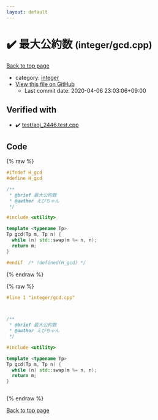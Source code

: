 ```yaml
---
layout: default
---
```


<!-- mathjax config similar to math.stackexchange -->
<script type="text/javascript" async
  src="https://cdnjs.cloudflare.com/ajax/libs/mathjax/2.7.5/MathJax.js?config=TeX-MML-AM_CHTML">
</script>
<script type="text/x-mathjax-config">
  MathJax.Hub.Config({
    TeX: { equationNumbers: { autoNumber: "AMS" }},
    tex2jax: {
      inlineMath: [ ['$','$'] ],
      processEscapes: true
    },
    "HTML-CSS": { matchFontHeight: false },
    displayAlign: "left",
    displayIndent: "2em"
  });
</script>

<script type="text/javascript" src="https://cdnjs.cloudflare.com/ajax/libs/jquery/3.4.1/jquery.min.js"></script>
<script src="https://cdn.jsdelivr.net/npm/jquery-balloon-js@1.1.2/jquery.balloon.min.js" integrity="sha256-ZEYs9VrgAeNuPvs15E39OsyOJaIkXEEt10fzxJ20+2I=" crossorigin="anonymous"></script>
<script type="text/javascript" src="../../assets/js/copy-button.js"></script>
<link rel="stylesheet" href="../../assets/css/copy-button.css" />


# :heavy_check_mark: 最大公約数 <small>(integer/gcd.cpp)</small>

<a href="../../index.html">Back to top page</a>

* category: <a href="../../index.html#157db7df530023575515d366c9b672e8">integer</a>
* <a href="{{ site.github.repository_url }}/blob/master/integer/gcd.cpp">View this file on GitHub</a>
    - Last commit date: 2020-04-06 23:03:06+09:00




## Verified with

* :heavy_check_mark: <a href="../../verify/test/aoj_2446.test.cpp.html">test/aoj_2446.test.cpp</a>


## Code

<a id="unbundled"></a>
{% raw %}
```cpp
#ifndef H_gcd
#define H_gcd

/** 
 * @brief 最大公約数
 * @author えびちゃん
 */

#include <utility>

template <typename Tp>
Tp gcd(Tp m, Tp n) {
  while (n) std::swap(m %= n, n);
  return m;
}

#endif  /* !defined(H_gcd) */

```
{% endraw %}

<a id="bundled"></a>
{% raw %}
```cpp
#line 1 "integer/gcd.cpp"



/** 
 * @brief 最大公約数
 * @author えびちゃん
 */

#include <utility>

template <typename Tp>
Tp gcd(Tp m, Tp n) {
  while (n) std::swap(m %= n, n);
  return m;
}



```
{% endraw %}

<a href="../../index.html">Back to top page</a>

